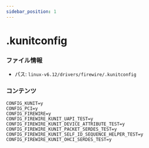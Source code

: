 ```yaml
---
sidebar_position: 1
---
```

# .kunitconfig

### ファイル情報

- パス: `linux-v6.12/drivers/firewire/.kunitconfig`

### コンテンツ

```kunitconfig
CONFIG_KUNIT=y
CONFIG_PCI=y
CONFIG_FIREWIRE=y
CONFIG_FIREWIRE_KUNIT_UAPI_TEST=y
CONFIG_FIREWIRE_KUNIT_DEVICE_ATTRIBUTE_TEST=y
CONFIG_FIREWIRE_KUNIT_PACKET_SERDES_TEST=y
CONFIG_FIREWIRE_KUNIT_SELF_ID_SEQUENCE_HELPER_TEST=y
CONFIG_FIREWIRE_KUNIT_OHCI_SERDES_TEST=y

```
